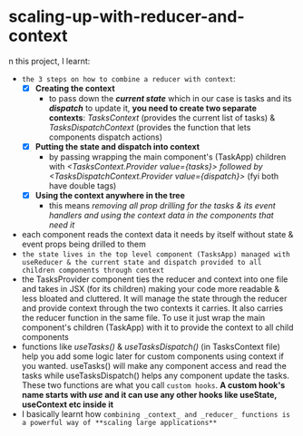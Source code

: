 # scaling-up-with-reducer-and-context

n this project, I learnt:

- `the 3 steps on how to combine a reducer with context`:
  - [x] **Creating the context**
    - to pass down the **_current state_** which in our case is tasks and its **_dispatch_** to update it, **you need to create two separate contexts**: _TasksContext_ (provides the current list of tasks) & _TasksDispatchContext_ (provides the function that lets components dispatch actions)
  - [x] **Putting the state and dispatch into context**
    - by passing wrapping the main component's (TaskApp) children with _<TasksContext.Provider value={tasks}> followed by <TasksDispatchContext.Provider value={dispatch}>_ (fyi both have double tags)
  - [x] **Using the context anywhere in the tree**
    - this means _removing all prop drilling for the tasks & its event handlers and using the context data in the components that need it_
- each component reads the context data it needs by itself without state & event props being drilled to them
- `the state lives in the top level component (TasksApp) managed with useReducer & the current state and dispatch provided to all children components through context`
- the TasksProvider component ties the reducer and context into one file and takes in JSX (for its children) making your code more readable & less bloated and cluttered. It will manage the state through the reducer and provide context through the two contexts it carries. It also carries the reducer function in the same file. To use it just wrap the main component's children (TaskApp) with it to provide the context to all child components
- functions like _useTasks()_ & _useTasksDispatch()_ (in TasksContext file) help you add some logic later for custom components using context if you wanted. useTasks() will make any component access and read the tasks while useTasksDispatch() helps any component update the tasks. These two functions are what you call `custom hooks`. **A custom hook's name starts with _use_ and it can use any other hooks like useState, useContext etc inside it**
- I basically learnt how `combining _context_ and _reducer_ functions is a powerful way of **scaling large applications**`
